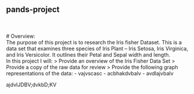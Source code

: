 ## pands-project
<br/>
<br/>
# Overview:
<br/>
The purpose of this project is to research the Iris fisher Dataset.
This is a data set that examines three species of Iris Plant – Iris Setosa, Iris Virginica, and Iris Versicolor. It outlines their Petal and Sepal width and length.
<br/>
In this project I will:
> Provide an overview of the Iris Fisher Data Set
> Provide a copy of the raw data for review
> Provide the following graph representations of the data:
	- vajvscasc
    - acbhakdvbalv
    - avdlajvbalv


ajdvlJDBV;dvkbD;KV